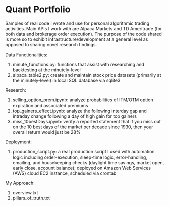 # Quant Portfolio
Samples of real code I wrote and use for personal algorithmic trading activities. Main APIs I work with are Alpaca Markets and TD Ameritrade (for both data and brokerage order execution). The purpose of the code shared is more so to exhibit infrastructure/development at a general level as opposed to sharing novel research findings.

Data Functionalities:
1. minute_functions.py: functions that assist with researching and backtesting at the minutely-level
2. alpaca_table2.py: create and maintain stock price datasets (primarily at the minutely-level) in local SQL database via sqlite3

Research:
1. selling_option_prem.ipynb: analyze probabilities of ITM/OTM option expiration and associated premiums
2. top_gainers_effect.ipynb: analyze the following interday gap and intraday change following a day of high gain for top gainers
3. miss_10bestDays.ipynb: verify a reported statement that if you miss out on the 10 best days of the market per decade since 1930, then your overall return would just be 28%

Deployment:
1. production_script.py: a real production script I used with automation logic including order-execution, sleep-time logic, error-handling, emailing, and housekeeping checks (daylight time savings, market open, early close, account balance); deployed on Amazon Web Services (AWS) cloud EC2 instance, scheduled via crontab

My Approach:
1. overview.txt
2. pillars_of_truth.txt

